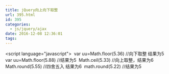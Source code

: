 ```yaml
---
title: jQuery向上向下取整
url: 395.html
id: 395
categories:
  - js/jquery/ajax
date: 2016-12-08 12:36:01
tags:
---
```


<script language="javascript"> 
var uu=Math.floor(5.36) //向下取整 结果为5 
var uu=Math.floor(5.88) //结果为5 
Math.ceil(5.33) //向上取整，结果为6 
Math.round(5.55) //四舍五入 结果为6 
math.round(5.22) //结果为5 
</script>